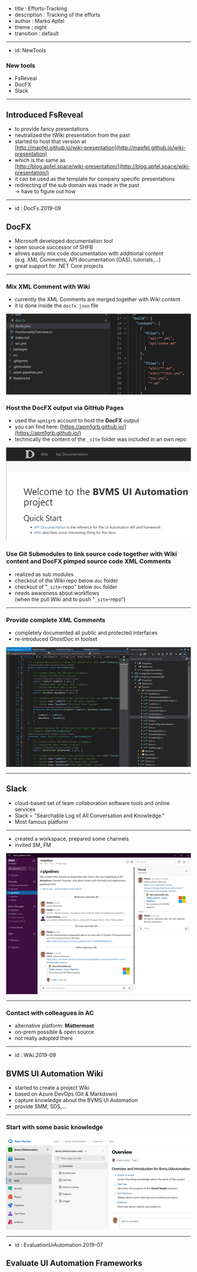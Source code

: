 - title : Efforts-Tracking
- description : Tracking of the efforts
- author : Marko Apfel
- theme : night
- transition : default

***
- id: NewTools

### New tools

- FsReveal
- DocFX
- Slack

***

## Introduced FsReveal

- to provide fancy presentations
- neutralized the tWiki presentation from the past
- started to host that version at  
  [http://mapfel.github.io/wiki-presentation](http://mapfel.github.io/wiki-presentation)
- which is the same as  
  [http://blog.apfel.space/wiki-presentation/](http://blog.apfel.space/wiki-presentation/)
- it can be used as the template for company specific presentations
- redirecting of the sub domain was made in the past  
  → have to figure out how 

***
- id : DocFx.2019-09

## DocFX

- Microsoft developed documentation tool
- open source successor of SHFB
- allows easily mix code documentation with additional content  
  (e.g. XML Comments, API documentation (OAS), tutorials,...)
- great support for .NET Core projects

---

### Mix XML Comment with Wiki

- currently the XML Comments are merged together with Wiki content
- it is done inside the `docfx.json` file

![](./images/2019-09.Documentation.03.png)


### Host the DocFX output via GitHub Pages

- used the `apm1grb` account to host the **DocFX** output 
- you can find here: [https://apm1grb.github.io/](https://apm1grb.github.io/)
- technically the content of the `_site` folder was included in an own repo

![](./images/2019-09.Documentation.02.png)


### Use Git Submodules to link source code together with Wiki content and DocFX pimped source code XML Comments

- realized as sub modules
- checkout of the Wiki repo below `doc` folder 
- checkout of "`_site`-repo" below `doc` folder 
- needs awareness about workflows  
  (when the pull Wiki and to push "`_site`-repo")

---

### Provide complete XML Comments

- completely documented all public and protected interfaces
- re-introduced GhostDoc in toolset

![](./images/2019-09.Documentation.01.png)

***

## Slack

- cloud-based set of team collaboration software tools and online services
- Slack = "Searchable Log of All Conversation and Knowledge."
- Most famous platform

---

- created a workspace, prepared some channels
- invited SM, FM

![](./images/2019-09.Tools.Slack.01.png)

---

### Contact with colleagues in AC

- alternative platform: **Mattermost**
- on-prem possible & open source
- not really adopted there

***
- id : Wiki.2019-09

## BVMS UI Automation Wiki

- started to create a project Wiki
- based on Azure DevOps (Git & Markdown)
- capture knowledge about the BVMS UI Automation
- provide SMM, SDS,...

---

### Start with some basic knowledge

![](./images/2019-09.Wiki.01.png)

***
- id : EvaluationUiAutomation.2019-07

## Evaluate UI Automation Frameworks

